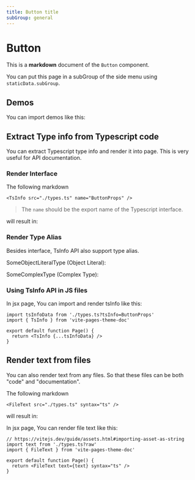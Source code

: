 ```yaml
---
title: Button title
subGroup: general
---
```


# Button

This is a **markdown** document of the `Button` component.

You can put this page in a subGroup of the side menu using `staticData.subGroup`.

## Demos

You can import demos like this:

<Demo src="./demos/demo1.tsx" />

<Demo src="./demos/demo2.tsx" />

## Extract Type info from Typescript code

You can extract Typescript type info and render it into page. This is very useful for API documentation.

### Render Interface

The following markdown

```tsx
<TsInfo src="./types.ts" name="ButtonProps" />
```

> The `name` should be the export name of the Typescript interface.

will result in:

<TsInfo src="./types.ts" name="ButtonProps" />

### Render Type Alias

Besides interface, TsInfo API also support type alias.

SomeObjectLiteralType (Object Literal):
<TsInfo src="./types.ts" name="SomeObjectLiteralType" />

SomeComplexType (Complex Type):
<TsInfo src="./types.ts" name="SomeComplexType" />

### Using TsInfo API in JS files

In jsx page, You can import and render tsInfo like this:

```tsx
import tsInfoData from './types.ts?tsInfo=ButtonProps'
import { TsInfo } from 'vite-pages-theme-doc'

export default function Page() {
  return <TsInfo {...tsInfoData} />
}
```

## Render text from files

You can also render text from any files. So that these files can be both "code" and "documentation".

The following markdown

```tsx
<FileText src="./types.ts" syntax="ts" />
```

will result in:

<FileText src="./types.ts" syntax="ts" />

In jsx page, You can render file text like this:

```tsx
// https://vitejs.dev/guide/assets.html#importing-asset-as-string
import text from './types.ts?raw'
import { FileText } from 'vite-pages-theme-doc'

export default function Page() {
  return <FileText text={text} syntax="ts" />
}
```

